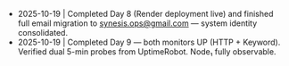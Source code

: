 - 2025-10-19 | Completed Day 8 (Render deployment live) and finished full email migration to synesis.ops@gmail.com — system identity consolidated.
- 2025-10-19 | Completed Day 9 — both monitors UP (HTTP + Keyword). Verified dual 5-min probes from UptimeRobot. Node₁ fully observable.
